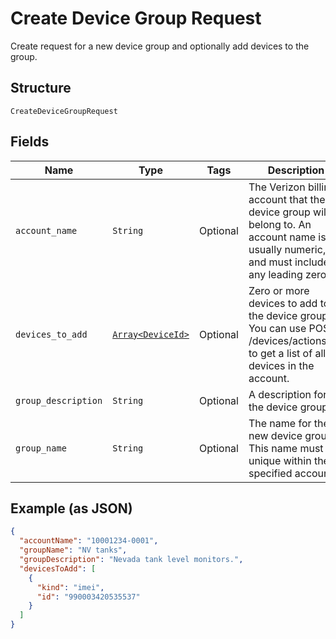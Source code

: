 
# Create Device Group Request

Create request for a new device group and optionally add devices to the group.

## Structure

`CreateDeviceGroupRequest`

## Fields

| Name | Type | Tags | Description |
|  --- | --- | --- | --- |
| `account_name` | `String` | Optional | The Verizon billing account that the device group will belong to. An account name is usually numeric, and must include any leading zeros. |
| `devices_to_add` | [`Array<DeviceId>`](../../doc/models/device-id.md) | Optional | Zero or more devices to add to the device group. You can use POST /devices/actions/list to get a list of all devices in the account. |
| `group_description` | `String` | Optional | A description for the device group. |
| `group_name` | `String` | Optional | The name for the new device group. This name must be unique within the specified account. |

## Example (as JSON)

```json
{
  "accountName": "10001234-0001",
  "groupName": "NV tanks",
  "groupDescription": "Nevada tank level monitors.",
  "devicesToAdd": [
    {
      "kind": "imei",
      "id": "990003420535537"
    }
  ]
}
```

